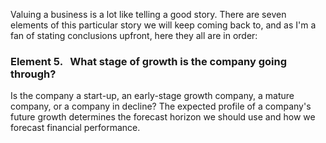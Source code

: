 Valuing a business is a lot like telling a good story. There are seven elements of this particular story we will keep coming back to, and as I'm a fan of stating conclusions upfront, here they all are in order:

### **Element 5. &nbsp; What stage of growth is the company going through?** 

Is the company a start-up, an early-stage growth company, a mature company, or a company in decline? The expected profile of a company's future growth determines the forecast horizon we should use and how we forecast financial performance.